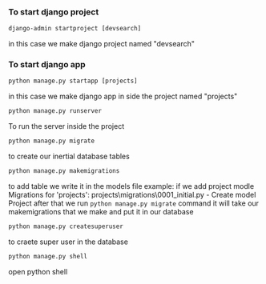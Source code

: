 ### To start django project
```cmd
django-admin startproject [devsearch]
```
in this case we make django project named "devsearch"
### To start django app
```cmd
python manage.py startapp [projects]
```
in this case we make django app in side the project named "projects"
```cmd
python manage.py runserver
```
To run the server inside the project
```cmd
python manage.py migrate
```
to create our inertial database tables
```cmd
python manage.py makemigrations
```
to add table we write it in the models file
example: if we add project modle
Migrations for 'projects':
  projects\\migrations\\0001_initial.py
    - Create model Project
after that we run ```python manage.py migrate``` command it will take our makemigrations that we make and put it in our database
```cmd
python manage.py createsuperuser
```
to craete super user in the database
```cmd
python manage.py shell
```
open python shell
